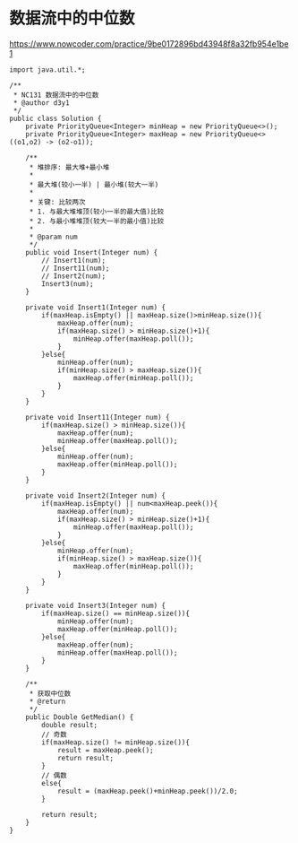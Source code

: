 # 数据流中的中位数
https://www.nowcoder.com/practice/9be0172896bd43948f8a32fb954e1be1

    import java.util.*;
    
    /**
     * NC131 数据流中的中位数
     * @author d3y1
     */
    public class Solution {
        private PriorityQueue<Integer> minHeap = new PriorityQueue<>();
        private PriorityQueue<Integer> maxHeap = new PriorityQueue<>((o1,o2) -> (o2-o1));
    
        /**
         * 堆排序: 最大堆+最小堆
         * 
         * 最大堆(较小一半) | 最小堆(较大一半)
         * 
         * 关键: 比较两次
         * 1. 与最大堆堆顶(较小一半的最大值)比较
         * 2. 与最小堆堆顶(较大一半的最小值)比较
         * 
         * @param num
         */
        public void Insert(Integer num) {
            // Insert1(num);
            // Insert11(num);
            // Insert2(num);
            Insert3(num);
        }
    
        private void Insert1(Integer num) {
            if(maxHeap.isEmpty() || maxHeap.size()>minHeap.size()){
                maxHeap.offer(num);
                if(maxHeap.size() > minHeap.size()+1){
                    minHeap.offer(maxHeap.poll());
                }
            }else{
                minHeap.offer(num);
                if(minHeap.size() > maxHeap.size()){
                    maxHeap.offer(minHeap.poll());
                }
            }
        }
    
        private void Insert11(Integer num) {
            if(maxHeap.size() > minHeap.size()){
                maxHeap.offer(num);
                minHeap.offer(maxHeap.poll());
            }else{
                minHeap.offer(num);
                maxHeap.offer(minHeap.poll());
            }
        }
    
        private void Insert2(Integer num) {
            if(maxHeap.isEmpty() || num<maxHeap.peek()){
                maxHeap.offer(num);
                if(maxHeap.size() > minHeap.size()+1){
                    minHeap.offer(maxHeap.poll());
                }
            }else{
                minHeap.offer(num);
                if(minHeap.size() > maxHeap.size()){
                    maxHeap.offer(minHeap.poll());
                }
            }
        }
    
        private void Insert3(Integer num) {
            if(maxHeap.size() == minHeap.size()){
                minHeap.offer(num);
                maxHeap.offer(minHeap.poll());
            }else{
                maxHeap.offer(num);
                minHeap.offer(maxHeap.poll());
            }
        }
    
        /**
         * 获取中位数
         * @return
         */
        public Double GetMedian() {
            double result;
            // 奇数
            if(maxHeap.size() != minHeap.size()){
                result = maxHeap.peek();
                return result;
            }
            // 偶数
            else{
                result = (maxHeap.peek()+minHeap.peek())/2.0;
            }
    
            return result;
        }
    }
    
    

